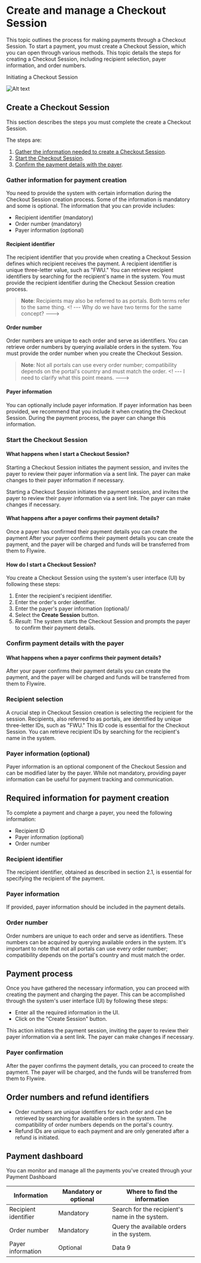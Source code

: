 # Create and manage a Checkout Session

This topic outlines the process for making payments through a Checkout Session. To start a payment, you must create a Checkout Session, which you can open through various methods. This topic details the steps for creating a Checkout Session, including recipient selection, payer information, and order numbers.

Initiating a Checkout Session 

![Alt text](images/PaymentWorkflow.png)
## Create a Checkout Session

This section describes the steps you must complete the create a Checkout Session. 

The steps are:

1. [Gather the information needed to create a Checkout Session](#gather-information-for-payment-creation).
1. [Start the Checkout Session](#start-the-checkout-session). 
1. [Confirm the payment details with the payer](#confirm-payment-details-with-the-payer).


### Gather information for payment creation

You need to provide the system with certain information during the Checkout Session creation process. Some of the information is mandatory and some is optional. The information that you can provide includes:

- Recipient identifier (mandatory)
- Order number (mandatory)
- Payer information (optional)

#### Recipient identifier

The recipient identifier that you provide when creating a Checkout Session defines which  recipient receives the payment. A recipient identifier is unique three-letter value, such as "FWU." You can retrieve recipient identifiers by searching for the recipient's name in the system. You must provide the recipient identifier during the Checkout Session creation process.

> **Note**: Recipients may also be referred to as portals. Both terms refer to the same thing. <! --- Why do we have two terms for the same concept? --->

#### Order number

Order numbers are unique to each order and serve as identifiers. You can retrieve order numbers by querying available orders in the system. You must provide the order number when you create the Checkout Session.

> **Note**: Not all portals can use every order number; compatibility depends on the portal's country and must match the order. <! --- I need to clarify what this point means. --->
#### Payer information

You can optionally include payer information. If payer information has been provided, we recommend that you include it when creating the Checkout Session. During the payment process, the payer can change this information.

### Start the Checkout Session

#### What happens when I start a Checkout Session?
Starting a Checkout Session initiates the payment session, and invites the payer to review their payer information via a sent link. The payer can make changes to their payer information if necessary.

Starting a Checkout Session initiates the payment session, and invites the payer to review their payer information via a sent link. The payer can make changes if necessary.

#### What happens after a payer confirms their payment details?

Once a payer has confirmed their payment details you can create the payment
After your payer confirms their payment details you can create the payment, and the payer will be charged and funds will be transferred from them to Flywire.

#### How do I start a Checkout Session?
You create a Checkout Session using the system's user interface (UI) by following these steps:

1. Enter the recipient's recipient identifier.
1. Enter the order's order identifier.
1. Enter the payer's payer information (optional)/
1. Select the **Create Session** button.
1. *Result*: The system starts the Checkout Session and prompts the payer to confirm their payment details.

### Confirm payment details with the payer

#### What happens when a payer confirms their payment details?

After your payer confirms their payment details you can create the payment, and the payer will be charged and funds will be transferred from them to Flywire.

### Recipient selection

A crucial step in Checkout Session creation is selecting the recipient for the session. Recipients, also referred to as portals, are identified by unique three-letter IDs, such as "FWU." This ID code is essential for the Checkout Session. You can retrieve recipient IDs by searching for the recipient's name in the system.

### Payer information (optional)

Payer information is an optional component of the Checkout Session and can be modified later by the payer. While not mandatory, providing payer information can be useful for payment tracking and communication.

## Required information for payment creation

To complete a payment and charge a payer, you need the following information:

- Recipient ID
- Payer information (optional)
- Order number

### Recipient identifier

The recipient identifier, obtained as described in section 2.1, is essential for specifying the recipient of the payment.

### Payer information

If provided, payer information should be included in the payment details.

### Order number

Order numbers are unique to each order and serve as identifiers. These numbers can be acquired by querying available orders in the system. It's important to note that not all portals can use every order number; compatibility depends on the portal's country and must match the order.

## Payment process

Once you have gathered the necessary information, you can proceed with creating the payment and charging the payer. This can be accomplished through the system's user interface (UI) by following these steps:

- Enter all the required information in the UI.
- Click on the "Create Session" button.

This action initiates the payment session, inviting the payer to review their payer information via a sent link. The payer can make changes if necessary.

### Payer confirmation

After the payer confirms the payment details, you can proceed to create the payment. The payer will be charged, and the funds will be transferred from them to Flywire.

## Order numbers and refund identifiers

- Order numbers are unique identifiers for each order and can be retrieved by searching for available orders in the system. The compatibility of order numbers depends on the portal's country.
- Refund IDs are unique to each payment and are only generated after a refund is initiated.

## Payment dashboard

You can monitor and manage all the payments you've created through your Payment Dashboard

| Information | Mandatory or optional | Where to find the information |
|------------------|------------------|------------------|
| Recipient identifier          | Mandatory           | Search for the recipient's name in the system.           |
| Order number           | Mandatory           | Query the available orders in the system.           |
| Payer information          | Optional           | Data 9           |